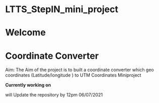 # LTTS_StepIN_mini_project
# Welcome
# Coordinate Converter 
Aim: The Aim of the project is to built a coordinate converter which geo coordinates (Latitude/longitude ) to UTM Coordinates
Miniproject


**Currently working on**

will Update the repository by 12pm 06/07/2021
